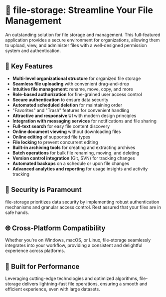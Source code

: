 # 📁 file-storage: Streamline Your File Management

An outstanding solution for file storage and management. This full-featured application provides a secure environment for organizations, allowing them to upload, view, and administer files with a well-designed permission system and authentication.

## 🚀 Key Features

- **Multi-level organizational structure** for organized file storage
- **Seamless file uploading** with convenient drag-and-drop
- **Intuitive file management**: rename, move, copy, and more
- **Role-based authorization** for fine-grained user access control
- **Secure authentication** to ensure data security
- **Automated scheduled deletion** for maintaining order
- "Favorites" and "Trash" features for convenient handling
- **Attractive and responsive UI** with modern design principles
- **Integration with messaging services** for notifications and file sharing
- **Full-text search** for easy file content discovery
- **Online document viewing** without downloading files
- **Online editing** of supported file types
- **File locking** to prevent concurrent editing
- **Built-in archiving tools** for creating and extracting archives
- **Batch operations** for bulk file renaming, moving, and deleting
- **Version control integration** (Git, SVN) for tracking changes
- **Automated backups** on a schedule or upon file changes
- **Advanced analytics and reporting** for usage insights and activity tracking

## 🔐 Security is Paramount

file-storage prioritizes data security by implementing robust authentication mechanisms and granular access control. Rest assured that your files are in safe hands.

## 🌐 Cross-Platform Compatibility

Whether you're on Windows, macOS, or Linux, file-storage seamlessly integrates into your workflow, providing a consistent and delightful experience across platforms.

## 🚀 Built for Performance

Leveraging cutting-edge technologies and optimized algorithms, file-storage delivers lightning-fast file operations, ensuring a smooth and efficient experience, even with large datasets.
```